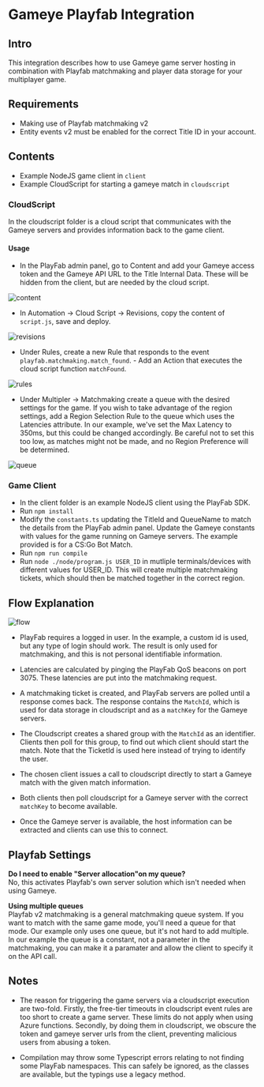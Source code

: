 # Gameye Playfab Integration

## Intro
This integration describes how to use Gameye game server hosting in combination with Playfab matchmaking and player data storage for your multiplayer game.

## Requirements
- Making use of Playfab matchmaking v2
- Entity events v2 must be enabled for the correct Title ID in your account.

## Contents

- Example NodeJS game client in `client`
- Example CloudScript for starting a gameye match in `cloudscript`

### CloudScript

In the cloudscript folder is a cloud script that communicates with the Gameye servers and provides information back to the game client.

#### Usage

- In the PlayFab admin panel, go to Content and add your Gameye access token and the Gameye API URL to the Title Internal Data. These will be hidden from the client, but are needed by the cloud script.

![content](./images/1_content.png "PlayFab content")

- In Automation -> Cloud Script -> Revisions, copy the content of `script.js`, save and deploy.

![revisions](./images/2_revisions.png "PlayFab revisions")

- Under Rules, create a new Rule that responds to the event `playfab.matchmaking.match_found`. - Add an Action that executes the cloud script function `matchFound`.

![rules](./images/3_rules.png "PlayFab rules")

- Under Multipler -> Matchmaking create a queue with the desired settings for the game. If you wish to take advantage of the region settings, add a Region Selection Rule to the queue which uses the Latencies attribute. In our example, we've set the Max Latency to 350ms, but this could be changed accordingly. Be careful not to set this too low, as matches might not be made, and no Region Preference will be determined.

![queue](./images/4_queue.png "PlayFab Matchmaking")

### Game Client

- In the client folder is an example NodeJS client using the PlayFab SDK.
- Run `npm install`
- Modify the `constants.ts` updating the TitleId and QueueName to match the details from the PlayFab admin panel. Update the Gameye constants with values for the game running on Gameye servers. The example provided is for a CS:Go Bot Match.
- Run `npm run compile`
- Run `node ./node/program.js USER_ID` in mutliple terminals/devices with different values for USER_ID. This will create multiple matchmaking tickets, which should then be matched together in the correct region.

## Flow Explanation

![flow](./images/playfab_flow.png "PlayFab Integration flow")

- PlayFab requires a logged in user. In the example, a custom id is used, but any type of login should work. The result is only used for matchmaking, and this is not personal identifiable information.

- Latencies are calculated by pinging the PlayFab QoS beacons on port 3075. These latencies are put into the matchmaking request.

- A matchmaking ticket is created, and PlayFab servers are polled until a response comes back. The response contains the `MatchId`, which is used for data storage in cloudscript and as a `matchKey` for the Gameye servers.

- The Cloudscript creates a shared group with the `MatchId` as an identifier. Clients then poll for this group, to find out which client should start the match. Note that the TicketId is used here instead of trying to identify the user.

- The chosen client issues a call to cloudscript directly to start a Gameye match with the given match information.

- Both clients then poll cloudscript for a Gameye server with the correct `matchKey` to become available.

- Once the Gameye server is available, the host information can be extracted and clients can use this to connect.

## Playfab Settings

**Do I need to enable "Server allocation"on my queue?**  
No, this activates Playfab's own server solution which isn't needed when using Gameye.

**Using multiple queues**  
Playfab v2 matchmaking is a general matchmaking queue system. If you want to match with the same game mode, you'll need a queue for that mode. Our example only uses one queue, but it's not hard to add multiple. In our example the queue is a constant, not a parameter in the matchmaking, you can make it a paramater and allow the client to specify it on the API call.

## Notes

- The reason for triggering the game servers via a cloudscript execution are two-fold. Firstly, the free-tier timeouts in cloudscript event rules are too short to create a game server. These limits do not apply when using Azure functions. Secondly, by doing them in cloudscript, we obscure the token and gameye server urls from the client, preventing malicious users from abusing a token.

- Compilation may throw some Typescript errors relating to not finding some PlayFab namespaces. This can safely be ignored, as the classes are available, but the typings use a legacy method.
